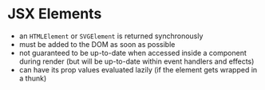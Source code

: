 # JSX Elements

- an `HTMLElement` or `SVGElement` is returned synchronously
- must be added to the DOM as soon as possible
- not guaranteed to be up-to-date when accessed inside a component
  during render (but will be up-to-date within event handlers and
  effects)
- can have its prop values evaluated lazily (if the element gets wrapped
  in a thunk)
